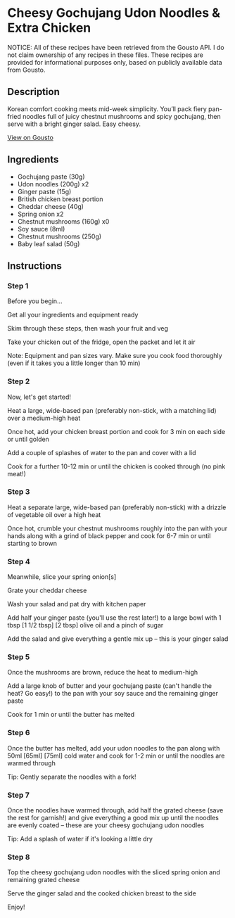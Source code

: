 # Cheesy Gochujang Udon Noodles & Extra Chicken

NOTICE: All of these recipes have been retrieved from the Gousto API. I do not claim ownership of any recipes in these files. These recipes are provided for informational purposes only, based on publicly available data from Gousto.

## Description

Korean comfort cooking meets mid-week simplicity. You’ll pack fiery pan-fried noodles full of juicy chestnut mushrooms and spicy gochujang, then serve with a bright ginger salad. Easy cheesy.

[View on Gousto](https://www.gousto.co.uk/recipes/cookbook/cheesy-gochujang-udon-noodles-with-ginger-salad-extra-chicken)

## Ingredients

- Gochujang paste (30g)
- Udon noodles (200g) x2
- Ginger paste (15g)
- British chicken breast portion
- Cheddar cheese (40g)
- Spring onion x2
- Chestnut mushrooms (160g) x0
- Soy sauce (8ml)
- Chestnut mushrooms (250g)
- Baby leaf salad (50g)

## Instructions


### Step 1

Before you begin...

Get all your ingredients and equipment ready

Skim through these steps, then wash your fruit and veg

Take your chicken out of the fridge, open the packet and let it air

Note: Equipment and pan sizes vary. Make sure you cook food thoroughly (even if it takes you a little longer than 10 min)


### Step 2

Now, let's get started!

Heat a large, wide-based pan (preferably non-stick, with a matching lid) over a medium-high heat

Once hot, add your chicken breast portion and cook for 3 min on each side or until golden

Add a couple of splashes of water to the pan and cover with a lid

Cook for a further 10-12 min or until the chicken is cooked through (no pink meat!)


### Step 3

Heat a separate large, wide-based pan (preferably non-stick) with a drizzle of vegetable oil over a high heat

Once hot, crumble your chestnut mushrooms roughly into the pan with your hands along with a grind of black pepper and cook for 6-7 min or until starting to brown


### Step 4

Meanwhile, slice your spring onion[s]

Grate your cheddar cheese

Wash your salad and pat dry with kitchen paper

Add half your ginger paste (you'll use the rest later!) to a large bowl with 1 tbsp <span class="text-purple">[1 1/2 tbsp]</span><span class="text-danger"> [2 tbsp]</span> olive oil and a pinch of sugar

Add the salad and give everything a gentle mix up – this is your ginger salad


### Step 5

Once the mushrooms are brown, reduce the heat to medium-high

Add a large knob of butter and your gochujang paste (can't handle the heat? Go easy!) to the pan with your soy sauce and the remaining ginger paste

Cook for 1 min or until the butter has melted


### Step 6

Once the butter has melted, add your udon noodles to the pan along with 50ml <span class="text-purple">[65ml]</span> <span class="text-danger">[75ml] </span>cold water and cook for 1-2 min or until the noodles are warmed through

Tip: Gently separate the noodles with a fork!


### Step 7

Once the noodles have warmed through, add half the grated cheese (save the rest for garnish!) and give everything a good mix up until the noodles are evenly coated – these are your cheesy gochujang udon noodles

Tip: Add a splash of water if it's looking a little dry

### Step 8

Top the cheesy gochujang udon noodles with the sliced spring onion and remaining grated cheese

Serve the ginger salad and the cooked chicken breast to the side

Enjoy!

